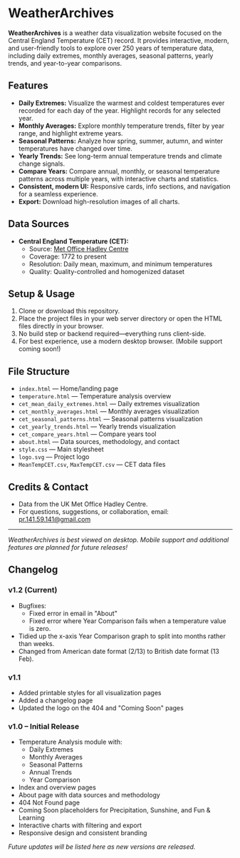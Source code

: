 # WeatherArchives

**WeatherArchives** is a weather data visualization website focused on the Central England Temperature (CET) record. It provides interactive, modern, and user-friendly tools to explore over 250 years of temperature data, including daily extremes, monthly averages, seasonal patterns, yearly trends, and year-to-year comparisons.

## Features
- **Daily Extremes:** Visualize the warmest and coldest temperatures ever recorded for each day of the year. Highlight records for any selected year.
- **Monthly Averages:** Explore monthly temperature trends, filter by year range, and highlight extreme years.
- **Seasonal Patterns:** Analyze how spring, summer, autumn, and winter temperatures have changed over time.
- **Yearly Trends:** See long-term annual temperature trends and climate change signals.
- **Compare Years:** Compare annual, monthly, or seasonal temperature patterns across multiple years, with interactive charts and statistics.
- **Consistent, modern UI:** Responsive cards, info sections, and navigation for a seamless experience.
- **Export:** Download high-resolution images of all charts.

## Data Sources
- **Central England Temperature (CET):**
  - Source: [Met Office Hadley Centre](https://www.metoffice.gov.uk/hadobs/hadcet/)
  - Coverage: 1772 to present
  - Resolution: Daily mean, maximum, and minimum temperatures
  - Quality: Quality-controlled and homogenized dataset

## Setup & Usage
1. Clone or download this repository.
2. Place the project files in your web server directory or open the HTML files directly in your browser.
3. No build step or backend required—everything runs client-side.
4. For best experience, use a modern desktop browser. (Mobile support coming soon!)

## File Structure
- `index.html` — Home/landing page
- `temperature.html` — Temperature analysis overview
- `cet_mean_daily_extremes.html` — Daily extremes visualization
- `cet_monthly_averages.html` — Monthly averages visualization
- `cet_seasonal_patterns.html` — Seasonal patterns visualization
- `cet_yearly_trends.html` — Yearly trends visualization
- `cet_compare_years.html` — Compare years tool
- `about.html` — Data sources, methodology, and contact
- `style.css` — Main stylesheet
- `logo.svg` — Project logo
- `MeanTempCET.csv`, `MaxTempCET.csv` — CET data files

## Credits & Contact
- Data from the UK Met Office Hadley Centre.
- For questions, suggestions, or collaboration, email: pr.141.59.141@gmail.com

---

*WeatherArchives is best viewed on desktop. Mobile support and additional features are planned for future releases!*

## Changelog

### v1.2 (Current)
- Bugfixes:
  - Fixed error in email in "About"
  - Fixed error where Year Comparison fails when a temperature value is zero.
- Tidied up the x-axis Year Comparison graph to split into months rather than weeks.
- Changed from American date format (2/13) to British date format (13 Feb).

### v1.1
- Added printable styles for all visualization pages
- Added a changelog page
- Updated the logo on the 404 and "Coming Soon" pages

### v1.0 – Initial Release
- Temperature Analysis module with:
  - Daily Extremes
  - Monthly Averages
  - Seasonal Patterns
  - Annual Trends
  - Year Comparison
- Index and overview pages
- About page with data sources and methodology
- 404 Not Found page
- Coming Soon placeholders for Precipitation, Sunshine, and Fun & Learning
- Interactive charts with filtering and export
- Responsive design and consistent branding

_Future updates will be listed here as new versions are released._ 